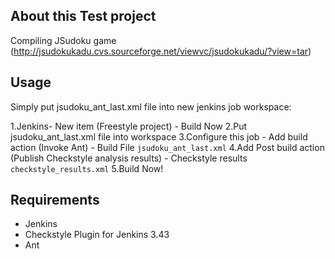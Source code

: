 About this Test project
-----

Compiling JSudoku game (http://jsudokukadu.cvs.sourceforge.net/viewvc/jsudokukadu/?view=tar)

Usage
-----

Simply put jsudoku_ant_last.xml file into new jenkins job workspace:

1.Jenkins- New item (Freestyle project) - Build Now
2.Put jsudoku_ant_last.xml file into workspace
3.Configure this job - Add build action (Invoke Ant) - Build File `jsudoku_ant_last.xml`
4.Add Post build action (Publish Checkstyle analysis results) - Checkstyle results `checkstyle_results.xml`
5.Build Now!

Requirements
-----

* Jenkins
* Checkstyle Plugin for Jenkins 3.43
* Ant 